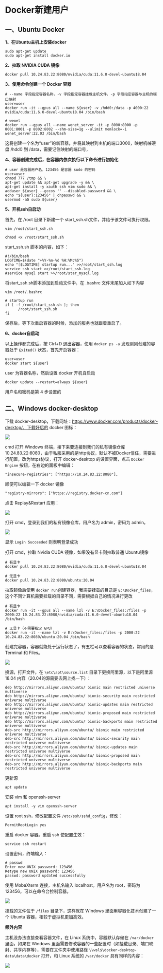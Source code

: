# Docker新建用户

## 一、Ubuntu Docker

**1、在Ubuntu主机上安装docker**

```
sudo apt-get update
sudo apt-get install docker.io
```

**2、拉取 NVIDIA CUDA 镜像**

```
docker pull 10.24.83.22:8080/nvidia/cuda:11.6.0-devel-ubuntu18.04
```

**3、使用命令创建一个 Docker 容器**

```
# --name 字段指定容器名称，-v 字段指定容器挂载主机文件，-p 字段指定容器与主机的端口映射
user=user
docker run -it --gpus all --name ${user} -v /hdd0:/data -p 4000:22 nvidia/cuda:11.6.0-devel-ubuntu18.04 /bin/bash

# wenet
docker run --gpus all --name wenet_server -it -p 8000:8000 -p 8001:8001 -p 8002:8002 --shm-size=1g --ulimit memlock=-1  wenet_server:22.03 /bin/bash
```

这将创建一个名为“user”的新容器，并将其映射到主机的端口3000，映射机械硬盘 /hdd0 到 /data，需要记住映射的端口号，

**4、容器创建完成后，在容器内依次执行以下命令进行初始化**

```
# user 是容器用户名，123456 是容器 sudo 的密码
user=user
chmod 777 /tmp && \
apt-get update && apt-get upgrade -y && \
apt-get install -y xauth ssh vim sudo && \
adduser ${user} --gecos '' --disabled-password && \
echo "${user}:123456" | chpasswd && \
usermod -aG sudo ${user}
```

**5、开机ssh自启动**

首先，在 /root 目录下新建一个 start_ssh.sh文件，并给予该文件可执行权限。

```
vim /root/start_ssh.sh

chmod +x /root/start_ssh.sh
```

start_ssh.sh 脚本的内容，如下：

```
#!/bin/bash
LOGTIME=$(date "+%Y-%m-%d %H:%M:%S")
echo "[$LOGTIME] startup run..." >>/root/start_ssh.log
service ssh start >>/root/start_ssh.log
#service mysql start >>/root/star_mysql.log
```

将start_ssh.sh脚本添加到启动文件中，在 .bashrc 文件末尾加入如下内容

```
vim /root/.bashrc

# startup run
if [ -f /root/start_ssh.sh ]; then
      /root/start_ssh.sh
fi
```

保存后，等下次重启容器的时候，添加的服务也就跟着重启了。

**6、docker自启动**

以上操作都完成后，按 Ctrl+D 退出容器，使用 `docker ps -a` 发现刚刚创建的容器处于 `Exited()` 状态，首先开启容器：

```
user=user
docker start ${user}
```

user 为容器名称，然后设置 docker 开机自启动

```
docker update --restart=always ${user}
```

用户名和密码是第 4 步设置的

## 二、Windows docker-desktop

下载 docker-desktop，下载网址：https://www.docker.com/products/docker-desktop/，下载好后的 docker 图标：

![](../figs.assets/image-20230609203049447.png)

cmd 打开 Windows 终端，接下来要连接到我们的私有镜像仓库 10.24.83.22:8080，由于私服采用的是http协议，默认不被Docker信任，需要进行配置，改为https协议，打开 docker-desktop 的设置界面，点击 `Docker Engine` 按钮，在右边的面板中编辑：

```
"insecure-registries": ["https://10.24.83.22:8080"],
```

顺便可以编辑一下 docker 镜像

```
"registry-mirrors": ["https://registry.docker-cn.com"]
```

点击 Replay&Restart 应用：

![](../figs.assets/image-20230609203319436.png)

打开 cmd，登录到我们的私有镜像仓库，用户名为 admin，密码为 admin。

![](../figs.assets/image-20230609203759155.png)

显示 `Login Succeeded` 则表明登录成功

打开 cmd，拉取 Nvidia CUDA 镜像，如果没有显卡则拉取普通 Ubuntu镜像

```
# 有显卡
docker pull 10.24.83.22:8080/nvidia/cuda:11.6.0-devel-ubuntu18.04

# 无显卡
docker pull 10.24.83.22:8080/ubuntu:20.04
```

拉取镜像后使用 `docker run`创建容器，我需要挂载的目录是 `E:\Docker_files`，这个不同计算机需要挂载的目录不同，需要根据自己的情况进行更改

```
# 有显卡
docker run -it --gpus all --name lzl -v E:\Docker_files:/files -p 2000:22 10.24.83.22:8080/nvidia/cuda:11.6.0-devel-ubuntu18.04 /bin/bash

# 无显卡（不需要指定 GPU）
docker run -it --name lzl -v E:\Docker_files:/files -p 2000:22 10.24.83.22:8080/ubuntu:20.04 /bin/bash
```

创建完容器，容器就能处于运行状态了，有五栏可以查看容器的状态，常用的是 Terminal 和 Files。

![](../figs.assets/image-20230609204219008.png)

换源，打开文件，在 `\etc\apt\source.list` 目录下更换阿里源，以下是阿里源 18.04 内容（20.04的源需要去网上找一下）：

```
deb http://mirrors.aliyun.com/ubuntu/ bionic main restricted universe multiverse
deb http://mirrors.aliyun.com/ubuntu/ bionic-security main restricted universe multiverse
deb http://mirrors.aliyun.com/ubuntu/ bionic-updates main restricted universe multiverse
deb http://mirrors.aliyun.com/ubuntu/ bionic-proposed main restricted universe multiverse
deb http://mirrors.aliyun.com/ubuntu/ bionic-backports main restricted universe multiverse
deb-src http://mirrors.aliyun.com/ubuntu/ bionic main restricted universe multiverse
deb-src http://mirrors.aliyun.com/ubuntu/ bionic-security main restricted universe multiverse
deb-src http://mirrors.aliyun.com/ubuntu/ bionic-updates main restricted universe multiverse
deb-src http://mirrors.aliyun.com/ubuntu/ bionic-proposed main restricted universe multiverse
deb-src http://mirrors.aliyun.com/ubuntu/ bionic-backports main restricted universe multiverse    
```

更新源

```
apt update
```

安装 vim 和 openssh-server

```
apt install -y vim openssh-server
```

设置 root ssh，修改配置文件 `/etc/ssh/sshd_config`，修改：

```
PermitRootLogin yes
```

重启 docker 容器。重启 ssh 使配置生效：

```
service ssh restart
```

设置密码，终端输入：

```
# passwd
Enter new UNIX password: 123456
Retype new UNIX password: 123456
passwd: password updated successfully
```

使用 MobaXterm 连接，主机名输入 localhost，用户名为 root，密码为123456，可以在命令台控制容器。

![](../figs.assets/image-20230609204418270.png)

挂载的文件位于 `/files` 目录下，这样就在 Windows 里面用容器化技术创建了一个 Ubuntu 容器，相较于虚拟机更加高效。



**额外内容**

主机没办法直接查看容器文件，在 Linux 系统中，容器默认存储在 `/var/docker` 里面，如果在 Windows 里面需要修改容器的一些配置时（如挂载目录、端口映射、共享内存等），需要在文件夹中使用路径 `\\wsl$\docker-desktop-data\data\docker` 打开，和 Linux 系统的 `/var/docker` 具有同样的内容：

![](../figs.assets/image-20230609204825068.png)